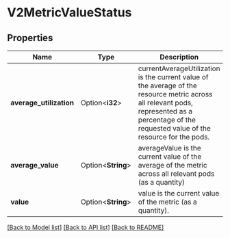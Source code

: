 # V2MetricValueStatus

## Properties

Name | Type | Description | Notes
------------ | ------------- | ------------- | -------------
**average_utilization** | Option<**i32**> | currentAverageUtilization is the current value of the average of the resource metric across all relevant pods, represented as a percentage of the requested value of the resource for the pods. | [optional]
**average_value** | Option<**String**> | averageValue is the current value of the average of the metric across all relevant pods (as a quantity) | [optional]
**value** | Option<**String**> | value is the current value of the metric (as a quantity). | [optional]

[[Back to Model list]](../README.md#documentation-for-models) [[Back to API list]](../README.md#documentation-for-api-endpoints) [[Back to README]](../README.md)


